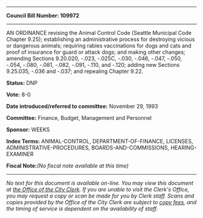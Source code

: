 

********

**Council Bill Number: 109972**
********

 AN ORDINANCE revising the Animal Control Code (Seattle Municipal Code Chapter 9.25); establishing an administrative process for destroying vicious or dangerous animals; requiring rabies vaccinations for dogs and cats and proof of insurance for guard or attack dogs; and making other changes; amending Sections 9.20.020, -.023, -.025C, -.030, -.046, -.047, -.050, -.054, -.080, -.081, -.082, -.091, -.110, and -.120; adding new Sections 9.25.035, -.036 and -.037; and repealing Chapter 9.22.

**Status:** DNP
   
**Vote:** 8-0
   
   
**Date introduced/referred to committee:** November 29, 1993
   
**Committee:** Finance, Budget, Management and Personnel
   
**Sponsor:** WEEKS
   
   
**Index Terms:** ANIMAL-CONTROL, DEPARTMENT-OF-FINANCE, LICENSES, ADMINISTRATIVE-PROCEDURES, BOARDS-AND-COMMISSIONS, HEARING-EXAMINER

**Fiscal Note:**_(No fiscal note available at this time)_
********

_No text for this document is available on-line. You may view this document at [the Office of the City Clerk](http://www.seattle.gov/leg/clerk/contactUs.htm). If you are unable to visit the Clerk's Office, you may request a copy or scan be made for you by Clerk staff. Scans and copies provided by the Office of the City Clerk are subject to [copy fees](http://clerk.seattle.gov/~public/clerkfees.htm), and the timing of service is dependent on the availability of staff._

